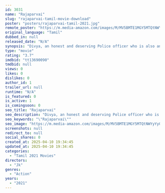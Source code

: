 ```yaml
---
id: 3031
name: "Rajaparvai"
slug: "rajaparvai-tamil-movie-download"
poster: "posters/rajaparvai-tamil-2021.jpg"
remote_poster: "https://m.media-amazon.com/images/M/MV5BMTE1MGY5MTQtNWYyYy00OTY3LWI1ODgtNWU3MTExNTU3MDE1XkEyXkFqcGdeQXVyNjY0OTkzMjk@._V1_SX300.jpg"
original_language: "Tamil"
dubbed_in: null
released_date: "N/A"
synopsis: "Divya, an honest and deserving Police officer who is also an encounter specialist desires to become an I.P.S. office someday. Her dream is shattered when she loses her father and meets with an accident to lose an eye, disqualifyin..."
type: "movie"
rating: "3.7"
imdbid: "tt13690090"
tmdbid: null
views: 0
likes: 0
dislikes: 0
author_id: 1
trailer_url: null
runtime: "N/A"
is_featured: 0
is_active: 1
is_comingsoon: 0
seo_title: "Rajaparvai"
seo_description: "Divya, an honest and deserving Police officer who is also an encounter specialist desires to become an I.P.S. office someday. Her dream is shattered when she loses her father and meets with an accident to lose an eye, disqualifyin..."
seo_keywords: "\"Rajaparvai\""
seo_image: "https://m.media-amazon.com/images/M/MV5BMTE1MGY5MTQtNWYyYy00OTY3LWI1ODgtNWU3MTExNTU3MDE1XkEyXkFqcGdeQXVyNjY0OTkzMjk@._V1_SX300.jpg"
screenshots: null
redirect_to: null
social_shares: 0
created_at: 2025-04-10 19:34:45
updated_at: 2025-04-10 19:34:45
categories:
  - "Tamil 2021 Movies"
directors:
  - "Jk"
genres:
  - "Action"
years:
  - "2021"
---
```


